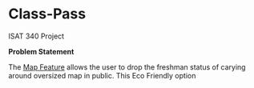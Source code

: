 Class-Pass
==========

ISAT 340 Project

<b>Problem Statement</b>

The <u>Map Feature</u> allows the user to drop the freshman status of carying around oversized map in public. This Eco Friendly option

